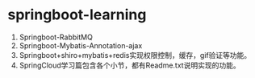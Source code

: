 # springboot-learning
1. Springboot-RabbitMQ
2. Springboot-Mybatis-Annotation-ajax
3. Springboot+shiro+mybatis+redis实现权限控制，缓存，gif验证等功能。
4. SpringCloud学习篇包含各个小节，都有Readme.txt说明实现的功能。
